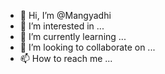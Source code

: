 - 👋 Hi, I’m @Mangyadhi
- 👀 I’m interested in ...
- 🌱 I’m currently learning ...
- 💞️ I’m looking to collaborate on ...
- 📫 How to reach me ...

<!---
Mangyadhi/Mangyadhi is a ✨ special ✨ repository because its `README.md` (this file) appears on your GitHub profile.
You can click the Preview link to take a look at your changes.
--->

